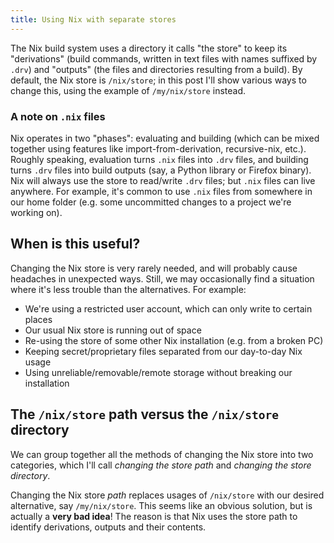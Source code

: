 ```yaml
---
title: Using Nix with separate stores
---
```


The Nix build system uses a directory it calls "the store" to keep its
"derivations" (build commands, written in text files with names suffixed by
`.drv`) and "outputs" (the files and directories resulting from a build). By
default, the Nix store is `/nix/store`; in this post I'll show various ways to
change this, using the example of `/my/nix/store` instead.

### A note on `.nix` files ###

Nix operates in two "phases": evaluating and building (which can be mixed
together using features like import-from-derivation, recursive-nix, etc.).
Roughly speaking, evaluation turns `.nix` files into `.drv` files, and building
turns `.drv` files into build outputs (say, a Python library or Firefox binary).
Nix will always use the store to read/write `.drv` files; but `.nix` files can
live anywhere. For example, it's common to use `.nix` files from somewhere in
our home folder (e.g. some uncommitted changes to a project we're working on).

## When is this useful? ##

Changing the Nix store is very rarely needed, and will probably cause headaches
in unexpected ways. Still, we may occasionally find a situation where it's less
trouble than the alternatives. For example:

 - We're using a restricted user account, which can only write to certain places
 - Our usual Nix store is running out of space
 - Re-using the store of some other Nix installation (e.g. from a broken PC)
 - Keeping secret/proprietary files separated from our day-to-day Nix usage
 - Using unreliable/removable/remote storage without breaking our installation

## The `/nix/store` path versus the `/nix/store` directory ##

We can group together all the methods of changing the Nix store into two
categories, which I'll call *changing the store path* and *changing the store
directory*.

Changing the Nix store *path* replaces usages of `/nix/store` with our desired
alternative, say `/my/nix/store`. This seems like an obvious solution, but is
actually a **very bad idea**! The reason is that Nix uses the store path to
identify derivations, outputs and their contents.
